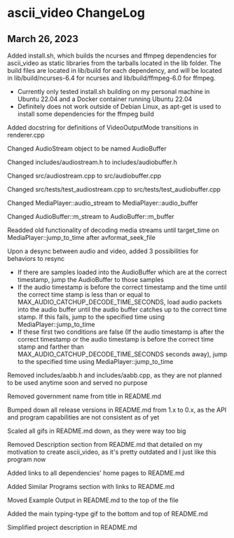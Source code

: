 
# ascii_video ChangeLog

## March 26, 2023

Added install.sh, which builds the ncurses and ffmpeg dependencies for ascii_video as static libraries from the tarballs
located in the lib folder. The build files are located in lib/build for each dependency, and will be located in
lib/build/ncurses-6.4 for ncurses and lib/build/ffmpeg-6.0 for ffmpeg.

- Currently only tested install.sh building on my personal machine in Ubuntu 22.04 and a Docker container running Ubuntu 22.04
- Definitely does not work outside of Debian Linux, as apt-get is used to install some dependencies for the ffmpeg build

Added docstring for definitions of VideoOutputMode transitions in renderer.cpp

Changed AudioStream object to be named AudioBuffer

Changed includes/audiostream.h to includes/audiobuffer.h

Changed src/audiostream.cpp to src/audiobuffer.cpp

Changed src/tests/test_audiostream.cpp to src/tests/test_audiobuffer.cpp

Changed MediaPlayer::audio_stream to MediaPlayer::audio_buffer

Changed AudioBuffer::m_stream to AudioBuffer::m_buffer

Readded old functionality of decoding media streams until target_time on MediaPlayer::jump_to_time after avformat_seek_file

Upon a desync between audio and video, added 3 possibilities for behaviors to resync

- If there are samples loaded into the AudioBuffer which are at the correct timestamp, jump the AudioBuffer to those samples
- If the audio timestamp is before the correct timestamp and the time until the correct time stamp is less than or equal to MAX_AUDIO_CATCHUP_DECODE_TIME_SECONDS, load audio packets into the audio buffer until the audio buffer catches up to the correct time stamp. If this fails, jump to the specified time using MediaPlayer::jump_to_time
- If these first two conditions are false (If the audio timestamp is after the correct timestamp or the audio timestamp is before the correct time stamp and farther than MAX_AUDIO_CATCHUP_DECODE_TIME_SECONDS seconds away), jump to the specified time using MediaPlayer::jump_to_time

Removed includes/aabb.h and includes/aabb.cpp, as they are not planned to be used anytime soon and served no purpose

Removed government name from title in README.md

Bumped down all release versions in README.md from 1.x to 0.x, as the API and program capabilities are not consistent as of yet

Scaled all gifs in README.md down, as they were way too big

Removed Description section from README.md that detailed on my motivation to create ascii_video, as it's pretty outdated and I just like this program now

Added links to all dependencies' home pages to README.md

Added Similar Programs section with links to README.md

Moved Example Output in README.md to the top of the file

Added the main typing-type gif to the bottom and top of README.md

Simplified project description in README.md
